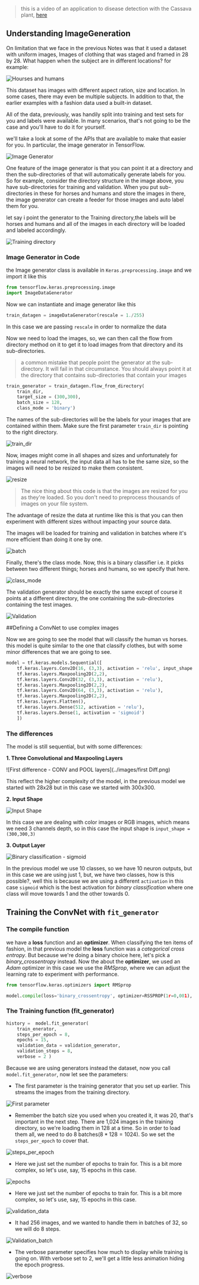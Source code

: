 > this is a video of an application to disease detection with the Cassava plant, [here](https://www.youtube.com/watch?v=NlpS-DhayQA)

## Understanding ImageGeneration

On limitation that we face in the previous Notes was that it used a dataset with uniform images, Images of clothing that was staged and framed in 28 by 28. What happen when the subject are in different locations? for example:

![Hourses and humans](../images/horse_human.png)

This dataset has images with different aspect ration, size and location. In some cases, there may even be multiple subjects. In addition to that, the earlier examples with a fashion data used a built-in dataset.

All of the data, previously, was handily split into training and test sets for you and labels were available. In many scenarios, that's not going to be the case and you'll have to do it for yourself.

we'll take a look at some of the APIs that are available to make that easier for you. In particular, the image generator in TensorFlow.

![Image Generator](../images/imageGenerator.png)

One feature of the image generator is that you can point it at a directory and then the sub-directories of that will automatically generate labels for you. So for example, consider the directory structure in the image above, you have sub-directories for training and validation. When you put sub-directories in these for horses and humans and store the images in there, the image generator can create a feeder for those images and auto label them for you.

let say i point the generator to the Training directory,the labels will be horses and humans and all of the images in each directory will be loaded and labeled accordingly.

![Training directory](../images/training_directory.png)

### Image Generator in Code

the Image generator class is available in `Keras.preprocessing.image` and we import it like this

```python
from tensorflow.keras.preprocessing.image
import ImageDataGenerator
```

Now we can instantiate and image generator like this

```python
train_datagen = imageDataGenerator(rescale = 1./255)
```
In this case we are passing `rescale` in order to normalize the data

Now we need to load the images, so, we can then call the flow from directory method on it to get it to load images from that directory and its sub-directories.

>a common mistake that people point the generator at the sub-directory. It will fail in that circumstance. You should always point it at the directory that contains sub-directories that contain your images

```python
train_generator = train_datagen.flow_from_directory(
    train_dir,
    target_size = (300,300),
    batch_size = 128,
    class_mode = 'binary')
```
The names of the sub-directories will be the labels for your images that are contained within them. Make sure the first parameter `train_dir` is pointing to the right directory.

![train_dir](../images/train_dir.png)

Now, images might come in all shapes and sizes and unfortunately for training a neural network, the input data all has to be the same size, so the images will need to be resized to make them consistent.

![resize](../images/resize.png)

>The nice thing about this code is that the images are resized for you as they're loaded. So you don't need to preprocess thousands of images on your file system.

The advantage of resize the data at runtime like this is that you can then experiment with different sizes without impacting your source data.

The images will be loaded for training and validation in batches where it's more efficient than doing it one by one.

![batch](../images/batch.png)

Finally, there's the class mode. Now, this is a binary classifier i.e. it picks between two different things; horses and humans, so we specify that here.

![class_mode](../images/class_mode.png)

The validation generator should be exactly the same except of course it points at a different directory, the one containing the sub-directories containing the test images.

![Validation](../images/validation.png)

##Defining a ConvNet to use complex images

Now we are going to see the model that will classify the human vs horses. this model is quite similar to the one that classify clothes, but with some minor differences that we are going to see.

```python
model = tf.keras.models.Sequential([
    tf.keras.layers.Conv2D(16, (3,3), activation = 'relu', input_shape = (300,300,3)),
    tf.keras.layers.Maxpooling2D(2,2),
    tf.keras.layers.Conv2D(32, (3,3), activation = 'relu'),
    tf.keras.layers.Maxpooling2D(2,2),
    tf.keras.layers.Conv2D(64, (3,3), activation = 'relu'),
    tf.keras.layers.Maxpooling2D(2,2),
    tf.keras.layers.Flatten(),
    tf.keras.layers.Dense(512, activation = 'relu'),
    tf.keras.layers.Dense(1, activation = 'sigmoid')
    ])
```

### The differences

The model is still sequential, but with some differences:

**1. Three Convolutional and Maxpooling Layers**

![First difference - CONV and POOL layers](../images/first Diff.png)

This reflect the higher complexity of the model, in the previous model we started with 28x28 but in this case we started with 300x300.

**2. Input Shape**

![Input Shape](../images/input_shape.png)

In this case we are dealing with color images or RGB images, which means we need 3 channels depth, so in this case the input shape is `input_shape = (300,300,3)` 

**3. Output Layer**

![Binary classification - sigmoid](../images/sigmoid.png)

In the previous model we use 10 classes, so we have 10 neuron outputs, but in this case we are using just 1, but, we have two classes, how is this possible?, well this is because we are using a different `activation` in this case `sigmoid` which is the best activation for *binary* *classification* where one class will move towards 1 and the other towards 0.

## Training the ConvNet with `fit_generator`

### The compile function

we have a **loss** function and an **optimizer**. When classifying the ten items of fashion, in that previous model the **loss** function was a _categorical cross entropy_. But because we're doing a binary choice here, let's pick a *binary_crossentropy* instead. Now the about the **optimizer**, we used an _Adam_ optimizer in this case we use the *RMSprop*, where we can adjust the learning rate to experiment with performance.

```python
from tensorflow.keras.optimizers import RMSprop

model.compile(loss='binary_crossentropy', optimizer=RSSPROP(1r=0,001), metrics=['acc'])
```
### The Training function (fit_generator)

```python
history =  model.fit_generator(
    train_enerator,
    steps_per_epoch = 8,
    epochs = 15,
    validation_data = validation_generator,
    validation_steps = 8,
    verbose = 2 )
```
Because we are using generators instead the dataset, now you call `model.fit_generator`, now let see the parameters:

* The first parameter is the training generator that you set up earlier. This streams the images from the training directory.

![First parameter](../images/first_parameter.png)

* Remember the batch size you used when you created it, it was 20, that's important in the next step. There are 1,024 images in the training directory, so we're loading them in 128 at a time. So in order to load them all, we need to do 8 batches($8 * 128 = 1024$). So we set the `steps_per_epoch` to cover that.

![steps_per_epoch](../images/steps_per_epoch.png)

* Here we just set the number of epochs to train for. This is a bit more complex, so let's use, say, 15 epochs in this case.

![epochs](../images/epochs.png)

* Here we just set the number of epochs to train for. This is a bit more complex, so let's use, say, 15 epochs in this case.

![validation_data](../images/validation_data.png)

* It had 256 images, and we wanted to handle them in batches of 32, so we will do 8 steps.

![Validation_batch](../images/Validation_batch.png)

* The verbose parameter specifies how much to display while training is going on. With verbose set to 2, we'll get a little less animation hiding the epoch progress. 

![verbose](../images/verbose.png)


